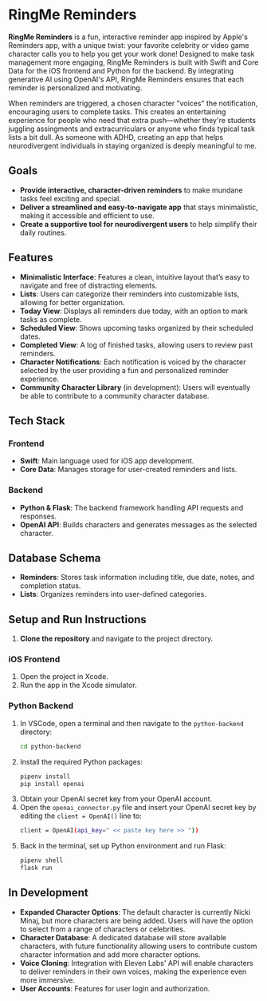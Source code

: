 # RingMe Reminders

**RingMe Reminders** is a fun, interactive reminder app inspired by Apple's Reminders app, with a unique twist: your favorite celebrity or video game character calls you to help you get your work done! Designed to make task management more engaging, RingMe Reminders is built with Swift and Core Data for the iOS frontend and Python for the backend. By integrating generative AI using OpenAI's API, RingMe Reminders ensures that each reminder is personalized and motivating.

When reminders are triggered, a chosen character "voices" the notification, encouraging users to complete tasks. This creates an entertaining experience for people who need that extra push—whether they're students juggling assingments and extracurriculars or anyone who finds typical task lists a bit dull. As someone with ADHD, creating an app that helps neurodivergent individuals in staying organized is deeply meaningful to me.

## Goals

- **Provide interactive, character-driven reminders** to make mundane tasks feel exciting and special.
- **Deliver a streamlined and easy-to-navigate app** that stays minimalistic, making it accessible and efficient to use.
- **Create a supportive tool for neurodivergent users** to help simplify their daily routines.

## Features

- **Minimalistic Interface**: Features a clean, intuitive layout that’s easy to navigate and free of distracting elements.
- **Lists**: Users can categorize their reminders into customizable lists, allowing for better organization.
- **Today View**: Displays all reminders due today, with an option to mark tasks as complete.
- **Scheduled View**: Shows upcoming tasks organized by their scheduled dates.
- **Completed View**: A log of finished tasks, allowing users to review past reminders.
- **Character Notifications**: Each notification is voiced by the character selected by the user providing a fun and personalized reminder experience.
- **Community Character Library** (in development): Users will eventually be able to contribute to a community character database.

## Tech Stack

### Frontend

- **Swift**: Main language used for iOS app development.
- **Core Data**: Manages storage for user-created reminders and lists.
  
### Backend

- **Python & Flask**: The backend framework handling API requests and responses.
- **OpenAI API**: Builds characters and generates messages as the selected character.

## Database Schema

- **Reminders**: Stores task information including title, due date, notes, and completion status.
- **Lists**: Organizes reminders into user-defined categories.

## Setup and Run Instructions

1. **Clone the repository** and navigate to the project directory.

### iOS Frontend

1. Open the project in Xcode.
2. Run the app in the Xcode simulator.

### Python Backend

1. In VSCode, open a terminal and then navigate to the `python-backend` directory:
   ```sh
   cd python-backend
2. Install the required Python packages:
   ```sh
   pipenv install
   pip install openai
3. Obtain your OpenAI secret key from your OpenAI account.
4. Open the `openai_connector.py` file and insert your OpenAI secret key by editing the `client = OpenAI()` line to:
    ```sh
    client = OpenAI(api_key=" << paste key here >> "))
5. Back in the terminal, set up Python environment and run Flask:
    ```sh
    pipenv shell
    flask run

## In Development

- **Expanded Character Options**: The default character is currently Nicki Minaj, but more characters are being added. Users will have the option to select from a range of characters or celebrities.
- **Character Database**: A dedicated database will store available characters, with future functionality allowing users to contribute custom character information and add more character options.
- **Voice Cloning**: Integration with Eleven Labs' API will enable characters to deliver reminders in their own voices, making the experience even more immersive.
- **User Accounts**: Features for user login and authorization.

